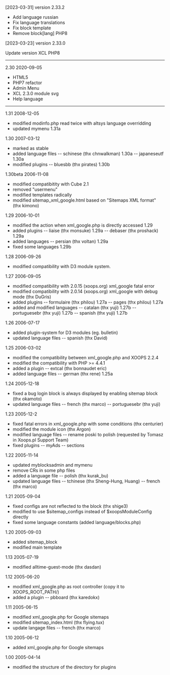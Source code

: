 

[2023-03-31] version 2.33.2

- Add language russian
- Fix language translations
- Fix block template
- Remove block[lang] PHP8

[2023-03-23] version 2.33.0

Update version XCL PHP8

-----

2.30 2020-09-05

- HTML5
- PHP7 refactor
- Admin Menu
- XCL 2.3.0 module svg
- Help language

-----
1.31 2008-12-05

- modified modinfo.php read twice with altsys language overridding
- updated mymenu 1.31a

1.30 2007-03-12

- marked as stable
- added language files
-- schinese (thx chnwalkman) 1.30a
-- japaneseutf 1.30a
- modified plugins
-- bluesbb (thx pirates) 1.30b

1.30beta 2006-11-08

- modified compatibitity with Cube 2.1
- removed "usermenu"
- modified templates radically
- modified sitemap_xml_google.html based on "Sitemaps XML format" (thx kimono)

1.29 2006-10-01

- modified the action when xml_google.php is directly accessed 1.29
- added plugins
-- liaise (thx monsuke) 1.29a
-- debaser (thx proshack) 1.29a
- added languages
-- persian (thx voltan) 1.29a
- fixed some languages 1.29b

1.28 2006-09-26

- modified compatibility with D3 module system.

1.27 2006-09-05

- modified compatibility with 2.0.15 (xoops.org) xml_google fatal error
- modified compatibility with 2.0.14 (xoops.org) xml_google with debug mode (thx DuGris)
- added plugins
-- formulaire (thx philou) 1.27a
-- pages (thx philou) 1.27a
- added and modified languages
-- catalan (thx yuji) 1.27b
-- portuguesebr (thx yuji) 1.27b
-- spanish (thx yuji) 1.27b

1.26 2006-07-17

- added plugin-system for D3 modules (eg. bulletin)
- updated language files
-- spanish (thx David)

1.25 2006-03-02

- modified the compatibility between xml_google.php and XOOPS 2.2.4
- modified the compatibility with PHP >= 4.4.1
- added a plugin
-- extcal (thx bonnaudet eric)
- added language files
-- german (thx rene) 1.25a

1.24 2005-12-18

- fixed a bug login block is always displayed by enabling sitemap block (thx okamoto)
- updated language files
-- french (thx marco)
-- portuguesebr (thx yuji)

1.23 2005-12-2

- fixed fatal errors in xml_google.php with some conditions (thx centurier)
- modified the module icon (thx Argon)
- modified language files
-- rename poski to polish (requested by Tomasz in Xoops.pl Support Team)
- fixed plugins
-- myAds
-- sections

1.22 2005-11-14

- updated myblocksadmin and mymenu
- remove CRs in some php files
- added a language file
-- polish (thx kurak_bu)
- updated language files
-- tchinese (thx Sheng-Hung, Huang)
-- french (thx marco)


1.21 2005-09-04

- fixed configs are not reflected to the block (thx shige3)
- modified to use $sitemap_configs instead of $xoopsModuleConfig directly
- fixed some language constants (added language/blocks.php)


1.20 2005-09-03

- added sitemap_block
- modified main template


1.13 2005-07-19

- modified alltime-guest-mode (thx dasdan)


1.12 2005-06-20

- modified xml_google.php as root controller (copy it to XOOPS_ROOT_PATH/)
- added a plugin
-- pbboard (thx karedokx)


1.11 2005-06-15

- modified xml_google.php for Google sitemaps
- modified sitemap_index.html (thx flying.tux)
- update langage files
-- french (thx marco)


1.10 2005-06-12

- added xml_google.php for Google sitemaps


1.00 2005-04-14

- modified the structure of the directory for plugins
